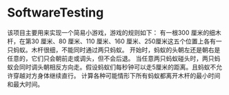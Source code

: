 # SoftwareTesting
该项目主要用来实现一个简易小游戏，游戏的规则如下：
有一根300 厘米的细木杆，在第30 厘米、80 厘米、110 厘米、160 厘米、250厘米这五个位置上各有一只蚂蚁。木杆很细，不能同时通过两只蚂蚁。
开始时，蚂蚁的头朝左还是朝右是任意的，它们只会朝前走或调头，但不会后退。
当任意两只蚂蚁碰头时，两只蚂蚁会同时调头朝相反方向走。假设蚂蚁们每秒钟可以走5厘米的距离。且蚂蚁不允许穿越对方身体继续直行。
计算各种可能情形下所有蚂蚁都离开木杆的最小时间和最大时间。
